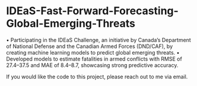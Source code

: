 # IDEaS-Fast-Forward-Forecasting-Global-Emerging-Threats

•	Participating in the IDEaS Challenge, an initiative by Canada’s Department of National Defense and the Canadian Armed Forces (DND/CAF), by creating machine learning models to predict global emerging threats.
•	Developed models to estimate fatalities in armed conflicts with RMSE of 27.4–37.5 and MAE of 8.4–8.7, showcasing strong predictive accuracy. 


If you would like the code to this project, please reach out to me via email.
